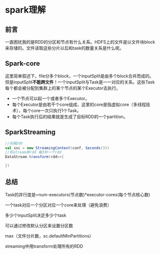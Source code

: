 # spark理解

## 前言

一直困扰我的是RDD的分区和节点有什么关系。HDFS上的文件是以文件块block来存储的。文件读取这些分片以后和task的数量关系是什么呢。

## Spark-core

这里简单叙述下，file分多个block，一个inputSplit是由多个block合并而成的。但是inputSplit**不能跨文件**！一个inputSplit与Task是一一对应的关系。这些Task每个都会被分配到集群上的某个节点的某个Executor去执行。

- 一个节点可以起一个或者多个Executor。
- 每个Executor是由若干个core组成，这里的core是指虚拟core（多线程技术），每个core一次只执行1个Task。
- 每个Task执行后的结果就是生成了目标RDD的一个partition。

## SparkStreaming

```scala
//间隔3秒
val ssc = new StreamingContext(conf, Seconds(3))
//将stream转rdd 每3秒一个rdd
DataStream.transform(rdd=>{

})
```



## 总结

Task的并行度是=num-executors(节点数)*executor-cores(每个节点核心数)

一个task对应一个分区对应一个core来处理（避免浪费）

多少个inputSplit决定多少个task 

可以通过修改默认分区来设置分区数

max（文件分片数，sc.defaultMinPartitions）

streaming中用transform处理所有的RDD